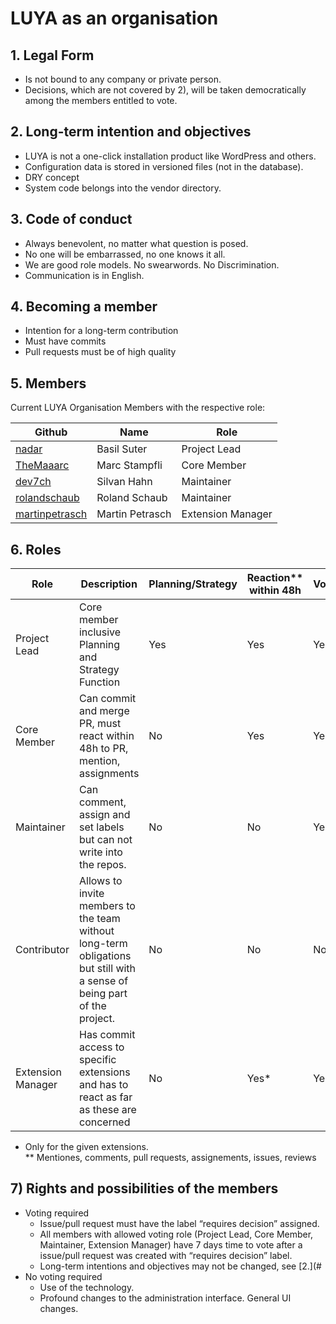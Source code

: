 # LUYA as an organisation

## 1. Legal Form

+ Is not bound to any company or private person.
+ Decisions, which are not covered by 2), will be taken democratically among the members entitled to vote.

## 2. Long-term intention and objectives

+ LUYA is not a one-click installation product like WordPress and others.
+ Configuration data is stored in versioned files (not in the database).
+ DRY concept
+ System code belongs into the vendor directory.

## 3. Code of conduct

+ Always benevolent, no matter what question is posed.
+ No one will be embarrassed, no one knows it all.
+ We are good role models. No swearwords. No Discrimination.
+ Communication is in English.

## 4. Becoming a member

+ Intention for a long-term contribution
+ Must have commits
+ Pull requests must be of high quality

## 5. Members

Current LUYA Organisation Members with the respective role:

|Github|Name|Role
|------|----|----
|[nadar](https://github.com/nadar)|Basil Suter|Project Lead
|[TheMaaarc](https://github.com/TheMaaarc)|Marc Stampfli|Core Member
|[dev7ch](https://github.com/dev7ch)|Silvan Hahn|Maintainer
|[rolandschaub](https://github.com/rolandschaub)|Roland Schaub|Maintainer
|[martinpetrasch](https://github.com/martinpetrasch)|Martin Petrasch|Extension Manager

## 6. Roles

|Role|Description|Planning/Strategy|Reaction** within 48h|Voting|Commit Access/PR
|-----|------------|----------------|--------------|------|----------------
|Project Lead|Core member inclusive Planning and Strategy Function|Yes|Yes|Yes|Yes
|Core Member|Can commit and merge PR, must react within 48h to PR, mention, assignments|No|Yes|Yes|Yes
|Maintainer|Can comment, assign and set labels but can not write into the repos.|No|No|Yes|No
|Contributor|Allows to invite members to the team without long-term obligations but still with a sense of being part of the project.|No|No|No|No
|Extension Manager|Has commit access to specific extensions and has to react as far as these are concerned|No|Yes*|Yes|Yes*

* Only for the given extensions.  
** Mentiones, comments, pull requests, assignements, issues, reviews

## 7) Rights and possibilities of the members

+ Voting required
  + Issue/pull request must have the label “requires decision” assigned.
  + All members with allowed voting role (Project Lead, Core Member, Maintainer, Extension Manager) have 7 days time to vote after a issue/pull request was created with “requires decision” label.
  + Long-term intentions and objectives may not be changed, see [2.](#
+ No voting required
  + Use of the technology.
  + Profound changes to the administration interface. General UI changes.
